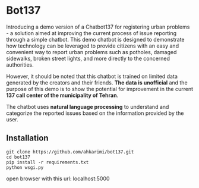 # Bot137
Introducing a demo version of a Chatbot137 for registering urban problems - a solution aimed at improving the current process of issue reporting through a simple chatbot. This demo chatbot is designed to demonstrate how technology can be leveraged to provide citizens with an easy and convenient way to report urban problems such as potholes, damaged sidewalks, broken street lights, and more directly to the concerned authorities.

However, it should be noted that this chatbot is trained on limited data generated by the creators and their friends. **The data is unofficial** and the purpose of this demo is to show the potential for improvement in the current **137 call center of the municipality of Tehran**.

The chatbot uses **natural language processing** to understand and categorize the reported issues based on the information provided by the user.

## Installation
````
git clone https://github.com/ahkarimi/bot137.git
cd bot137
pip install -r requirements.txt
python wsgi.py
````

open browser with this url: localhost:5000


